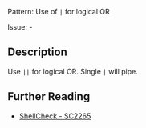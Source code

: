 Pattern: Use of `|` for logical OR

Issue: -

## Description

Use `||` for logical OR. Single `|` will pipe.

## Further Reading

* [ShellCheck - SC2265](https://github.com/koalaman/shellcheck/wiki/SC2265)
